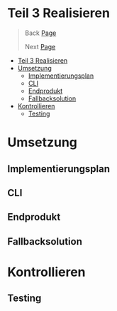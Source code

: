 # Teil 3 Realisieren

> Back [Page](/Semesterarbeit1/Sites/Teil%202%20Projekt.md)
>
> Next [Page](/Semesterarbeit1/Sites/Teil%204%20Abschluss.md)


- [Teil 3 Realisieren](#teil-3-realisieren)
- [Umsetzung](#umsetzung)
  - [Implementierungsplan](#implementierungsplan)
  - [CLI](#cli)
  - [Endprodukt](#endprodukt)
  - [Fallbacksolution](#fallbacksolution)
- [Kontrollieren](#kontrollieren)
  - [Testing](#testing)


# Umsetzung
## Implementierungsplan
## CLI
## Endprodukt
## Fallbacksolution

# Kontrollieren
## Testing